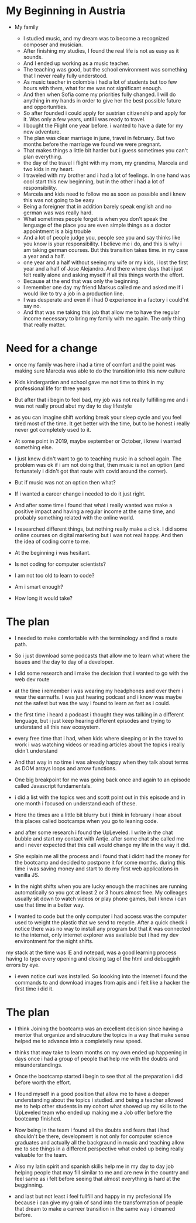 # My Beginning in Austria

- My family

  - I studied music, and my dream was to become a recognized composer and musician.
  - After finishing my studies, I found the real life is not as easy as it sounds.
  - And I ended up working as a music teacher.
  - The teaching was good, but the school environment was something that I never really fully understood.
  - As music teacher in colombia i had a lot of students but too few hours with them, what for me was not significant enough.
  - And then when Sofia come my priorities fully changed. I will do anything in my hands in order to give her the best possible future and opportunities.
  - So after founded i could apply for austrian citizenship and apply for it. Was only a few years, until i was ready to travel.
  - I bought the Flight one year before. i wanted to have a date for my new adventure.
  - The plan was clear marriage in june, travel in february. But two months before the marriage we found we were pregnant.
  - That makes things a little bit harder but i guess sometimes you can't plan everything.
  - the day of the travel i flight with my mom, my grandma, Marcela and two kids in my heart.
  - I traveled with my brother and i had a lot of feelings. In one hand was cool start this new beginning, but in the other i had a lot of responsibility.
  - Marcela and kids need to follow me as soon as possible and i knew this was not going to be easy
  - Being a foreigner that in addition barely speak english and no german was was really hard.
  - What sometimes people forget is when you don't speak the lenguage of the place you are even simple things as a doctor appointment is a big trouble
  - And a lot of people judge you, people see you and say thinks like you know is your responsibility. I believe me i do, and this is why i am taking german courses. But this transition takes time. in my case a year and a half.
  - one year and a half without seeing my wife or my kids, i lost the first year and a half of Jose Alejandro. And there where days that i just felt really alone and asking myself if all this things worth the effort.
  - Because at the end that was only the beginning.
  - I remember one day my friend Markus called me and asked me if i would like to try a job in a production line.
  - I was desperate and even if i had 0 experience in a factory i could'nt say no.
  - And that was me taking this job that allow me to have the regular income necessary to bring my family with me again. The only thing that really matter.

# Need for a change

- once my family was here i had a time of comfort and the point was making sure Marcela was able to do the transition into this new culture
- Kids kindergarden and school gave me not time to think in my professional life for three years
- But after that i begin to feel bad, my job was not really fulfilling me and i was not really proud abut my day to day lifestyle
- as you can imagine shift working break your sleep cycle and you feel tired most of the time. It get better with the time, but to be honest i really never got completely used to it.
- At some point in 2019, maybe september or October, i knew i wanted something else.
- I just knew didn't want to go to teaching music in a school again. The problem was ok if i am not doing that, then music is not an option (and fortunately i didn't got that route with covid around the corner).
- But if music was not an option then what?
- If i wanted a career change i needed to do it just right.
- And after some time i found that what i really wanted was make a positive impact and having a regular income at the same time, and probably something related with the online world.

- I researched different things, but nothing really make a click. I did some online courses on digital marketing but i was not real happy. And then the idea of coding come to me.
- At the beginning i was hesitant.
- Is not coding for computer scientists?
- I am not too old to learn to code?
- Am i smart enough?
- How long it would take?

# The plan

- I needed to make comfortable with the terminology and find a route path.
- So i just download some podcasts that allow me to learn what where the issues and the day to day of a developer.
- I did some research and i make the decision that i wanted to go with the web dev route
- at the time i remember i was wearing my headphones and over them i wear the earmuffs. I was just hearing podcast and i know was maybe not the safest but was the way i found to learn as fast as i could.
- the first time i heard a podcast i thought they was talking in a different lenguage, but i just keep hearing different episodes and trying to understand all this new ecosystem.
- every free time that i had, when kids where sleeping or in the travel to work i was watching videos or reading articles about the topics i really didn't understand
- And that way in no time i was already happy when they talk about terms as DOM arrays loops and arrow functions.

- One big breakpoint for me was going back once and again to an episode called Javascript fundamentals.

- i did a list with the topics wes and scott point out in this episode and in one month i focused on understand each of these.

- Here the times are a little bit blurry but i think in february i hear about this places called bootcamps when you go to leaning code.

- and after some research i found the UpLeveled. I write in the chat bubble and start my contact with Antje. after some chat she called me and i never expected that this call would change my life in the way it did.

- She explain me all the process and i found that i didnt had the money for the bootcamp and decided to postpone it for some months. during this time i was saving money and start to do my first web applications in vanilla JS.

- In the night shifts when you are lucky enough the machines are running automatically so you got at least 2 or 3 hours almost free. My colleages usually sit down to watch videos or play phone games, but i knew i can use that time in a better way.

- I wanted to code but the only computer i had access was the computer used to weight the plastic that we send to recycle. After a quick check i notice there was no way to install any program but that it was connected to the internet, only internet explorer was avaliable but i had my dev environtment for the night shifts.

my stack at the time was IE and notepad, was a good learning process having to type every opening and closing tag of the html and debugginh errors by eye.

- i even notice curl was installed. So loooking into the internet i found the commands to and download images from apis and i felt like a hacker the first time i did it.

# The plan

- I think Joining the bootcamp was an excellent decision since having a mentor that organize and strucuture the topics in a way that make sense helped me to advance into a completelly new speed.

- thinks that may take to learn months on my own ended up happening in days once i had a group of people that help me with the doubts and misunderstandings.

- Once the bootcamp started i begin to see that all the preparation i did before worth the effort.

- I found myself in a good position that allow me to have a deeper understanding about the topics i studied. and being a teacher allowed me to help other students in my cohort what showed up my skills to the UpLeveled team who ended up making me a Job offer before the bootcamp finished.

- Now being in the team i found all the doubts and fears that i had shouldn't be there, development is not only for computer science graduates and actually all the backgraund in music and teaching allow me to see things in a different perspective what ended up being really valuable for the team.

- Also my latin spirit and spanish skills help me in my day to day job helping people that may fill similar to me and are new in the country and feel same as i felt before seeing that almost everything is hard at the begginning.

- and last but not least i feel fullfill and happy in my profesional life because i can give my grain of sand into the transformation of people that dream to make a carreer transition in the same way i dreamed before.
